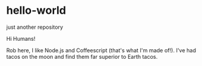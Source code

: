 # hello-world
just another repository

Hi Humans!

Rob here, I like Node.js and Coffeescript (that's what I'm made of!).
I've had tacos on the moon and find them far superior to Earth tacos.
